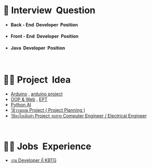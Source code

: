 # 💬 Interview  &nbsp;Question
-  #### Back - End  &nbsp;Developer  &nbsp;Position
-  #### Front - End  &nbsp;Developer  &nbsp;Position
-  #### Java  &nbsp;Developer  &nbsp;Position

<br/>

# 👩‍💻 Project  &nbsp;Idea
- [Arduino](https://projecthub.arduino.cc/) , [arduino project](https://www.youtube.com/watch?v=07DjCVraBf0&list=PLHTcHcuaQSqjge49d4pezx9RQaioOdseC)
- [OOP & Web](https://code-projects.org/) , [EPT](https://expert-programming-tutor.com/example_project.php)
- [Python AI](https://www.facebook.com/borntodev/posts/3489478914443710/)
- [วิธีวางแผน Project ( Project Planning )](https://www.youtube.com/watch?v=LzmZyeXnIcc)
- [วิธีหาไอเดีบทำ Project จบสาย Computer Engineer / Electrical Engineer](https://www.youtube.com/watch?v=hgreOL7dgIA)

<br/>

# 👩‍💻 Jobs  &nbsp;Experience
- [งาน Developer ที่ KBTG](https://medium.com/kbtg-life/developer-life-in-kbtg-%E0%B8%97%E0%B8%B3%E0%B8%84%E0%B8%A7%E0%B8%B2%E0%B8%A1%E0%B8%A3%E0%B8%B9%E0%B9%89%E0%B8%88%E0%B8%B1%E0%B8%81%E0%B8%81%E0%B8%B1%E0%B8%9A%E0%B8%87%E0%B8%B2%E0%B8%99-developer-%E0%B8%97%E0%B8%B5%E0%B9%88-kbtg-11f45b2c6359)
      
